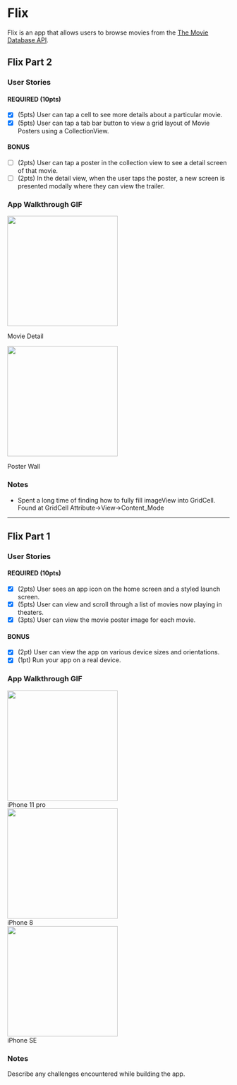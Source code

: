 # Flix

Flix is an app that allows users to browse movies from the [The Movie Database API](http://docs.themoviedb.apiary.io/#).

## Flix Part 2

### User Stories

#### REQUIRED (10pts)
- [x] (5pts) User can tap a cell to see more details about a particular movie.
- [x] (5pts) User can tap a tab bar button to view a grid layout of Movie Posters using a CollectionView.

#### BONUS
- [ ] (2pts) User can tap a poster in the collection view to see a detail screen of that movie.
- [ ] (2pts) In the detail view, when the user taps the poster, a new screen is presented modally where they can view the trailer.

### App Walkthrough GIF

<img src="https://i.imgur.com/zTYDowf.gif" width=250><br>
<p>Movie Detail</p>
<img src="https://i.imgur.com/pmomtNq.gif" width=250><br>
<p>Poster Wall</p>

### Notes

- Spent a long time of finding how to fully fill imageView into GridCell. Found at GridCell Attribute->View->Content_Mode

---

## Flix Part 1

### User Stories

#### REQUIRED (10pts)
- [x] (2pts) User sees an app icon on the home screen and a styled launch screen.
- [x] (5pts) User can view and scroll through a list of movies now playing in theaters.
- [x] (3pts) User can view the movie poster image for each movie.

#### BONUS
- [x] (2pt) User can view the app on various device sizes and orientations.
- [x] (1pt) Run your app on a real device.

### App Walkthrough GIF

<img src="https://i.imgur.com/bzeSHON.gif" width=250><br>
iPhone 11 pro <br>
<img src="https://i.imgur.com/TAGlP93.gif" width=250><br>
iPhone 8 <br>
<img src="https://i.imgur.com/VvepXh2.gif" width=250><br>
iPhone SE <br>

### Notes
Describe any challenges encountered while building the app.
